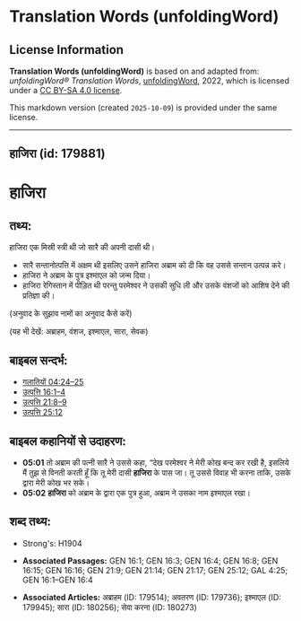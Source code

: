 # Translation Words (unfoldingWord)

## License Information

**Translation Words (unfoldingWord)** is based on and adapted from: _unfoldingWord® Translation Words_, [unfoldingWord](https://unfoldingword.org/utw), 2022, which is licensed under a [CC BY-SA 4.0 license](https://creativecommons.org/licenses/by-sa/4.0/legalcode.en).

This markdown version (created `2025-10-09`) is provided under the same license.



--------------------------------

## हाजिरा (id: 179881)

हाजिरा
======

तथ्य:
-----

हाजिरा एक मिस्री स्त्री थी जो सारै की अपनी दासी थी।

* सारै सन्तानोत्पत्ति में अक्षम थी इसलिए उसने हाजिरा अब्राम को दी कि वह उससे सन्तान उत्पन्न करे।
* हाजिरा ने अब्राम के पुत्र इश्माएल को जन्म दिया।
* हाजिरा रेगिस्तान में पीड़ित थी परन्तु परमेश्वर ने उसकी सुधि ली और उसके वंशजों को आशिष देने की प्रतिज्ञा की।

(अनुवाद के सुझाव नामों का अनुवाद कैसे करें)

(यह भी देखें: अब्राहम, वंशज, इश्माएल, सारा, सेवक)

बाइबल सन्दर्भ:
--------------

* [गलातियों 04:24–25](https://ref.ly/Gal4:24-Gal4:25)
* [उत्पत्ति 16:1–4](https://ref.ly/Gen16:1-Gen16:4)
* [उत्पत्ति 21:8–9](https://ref.ly/Gen21:8-Gen21:9)
* [उत्पत्ति 25:12](https://ref.ly/Gen25:12)

बाइबल कहानियों से उदाहरण:
-------------------------

* **05:01** तो अब्राम की पत्नी सारै ने उससे कहा, “देख परमेश्वर ने मेरी कोख बन्द कर रखी है, इसलिये मैं तुझ से विनती करती हूँ कि तू मेरी दासी **हाजिरा** के पास जा। तू उससे विवाह भी करना ताकि, उसके द्वारा मेरी कोख भर सके।
* **05:02** **हाजिरा** को अब्राम के द्वारा एक पुत्र हुआ, अब्राम ने उसका नाम इश्माएल रखा।

शब्द तथ्य:
----------

* Strong's: H1904

* **Associated Passages:** GEN 16:1; GEN 16:3; GEN 16:4; GEN 16:8; GEN 16:15; GEN 16:16; GEN 21:9; GEN 21:14; GEN 21:17; GEN 25:12; GAL 4:25; GEN 16:1–GEN 16:4
* **Associated Articles:** अब्राहम (ID: 179514); अवतरण (ID: 179736); इश्माएल (ID: 179945); सारा (ID: 180256); सेवा करना (ID: 180273)

